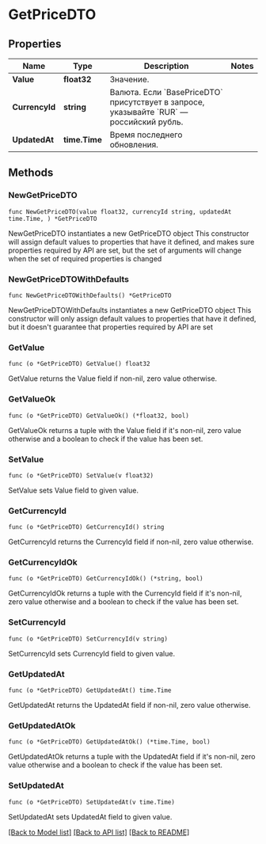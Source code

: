 # GetPriceDTO

## Properties

Name | Type | Description | Notes
------------ | ------------- | ------------- | -------------
**Value** | **float32** | Значение. | 
**CurrencyId** | **string** | Валюта.  Если &#x60;BasePriceDTO&#x60; присутствует в запросе, указывайте &#x60;RUR&#x60; — российский рубль.  | 
**UpdatedAt** | **time.Time** | Время последнего обновления. | 

## Methods

### NewGetPriceDTO

`func NewGetPriceDTO(value float32, currencyId string, updatedAt time.Time, ) *GetPriceDTO`

NewGetPriceDTO instantiates a new GetPriceDTO object
This constructor will assign default values to properties that have it defined,
and makes sure properties required by API are set, but the set of arguments
will change when the set of required properties is changed

### NewGetPriceDTOWithDefaults

`func NewGetPriceDTOWithDefaults() *GetPriceDTO`

NewGetPriceDTOWithDefaults instantiates a new GetPriceDTO object
This constructor will only assign default values to properties that have it defined,
but it doesn't guarantee that properties required by API are set

### GetValue

`func (o *GetPriceDTO) GetValue() float32`

GetValue returns the Value field if non-nil, zero value otherwise.

### GetValueOk

`func (o *GetPriceDTO) GetValueOk() (*float32, bool)`

GetValueOk returns a tuple with the Value field if it's non-nil, zero value otherwise
and a boolean to check if the value has been set.

### SetValue

`func (o *GetPriceDTO) SetValue(v float32)`

SetValue sets Value field to given value.


### GetCurrencyId

`func (o *GetPriceDTO) GetCurrencyId() string`

GetCurrencyId returns the CurrencyId field if non-nil, zero value otherwise.

### GetCurrencyIdOk

`func (o *GetPriceDTO) GetCurrencyIdOk() (*string, bool)`

GetCurrencyIdOk returns a tuple with the CurrencyId field if it's non-nil, zero value otherwise
and a boolean to check if the value has been set.

### SetCurrencyId

`func (o *GetPriceDTO) SetCurrencyId(v string)`

SetCurrencyId sets CurrencyId field to given value.


### GetUpdatedAt

`func (o *GetPriceDTO) GetUpdatedAt() time.Time`

GetUpdatedAt returns the UpdatedAt field if non-nil, zero value otherwise.

### GetUpdatedAtOk

`func (o *GetPriceDTO) GetUpdatedAtOk() (*time.Time, bool)`

GetUpdatedAtOk returns a tuple with the UpdatedAt field if it's non-nil, zero value otherwise
and a boolean to check if the value has been set.

### SetUpdatedAt

`func (o *GetPriceDTO) SetUpdatedAt(v time.Time)`

SetUpdatedAt sets UpdatedAt field to given value.



[[Back to Model list]](../README.md#documentation-for-models) [[Back to API list]](../README.md#documentation-for-api-endpoints) [[Back to README]](../README.md)


